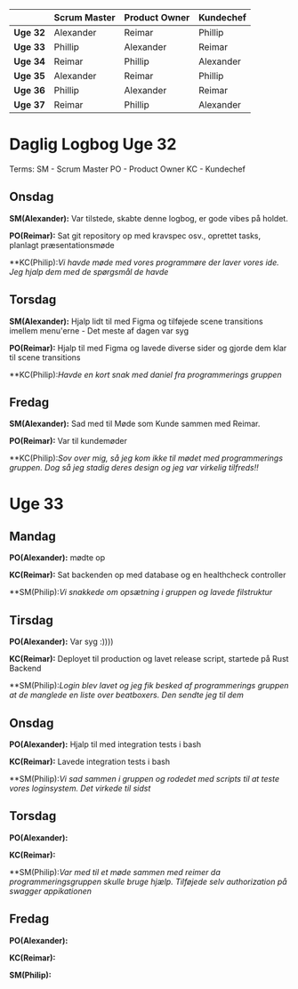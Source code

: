 |            | Scrum Master | Product Owner | Kundechef |
| ---------- | ------------ | ------------- | --------- |
| **Uge 32** | Alexander    | Reimar        | Phillip   |
| **Uge 33** | Phillip      | Alexander     | Reimar    |
| **Uge 34** | Reimar       | Phillip       | Alexander |
| **Uge 35** | Alexander    | Reimar        | Phillip   |
| **Uge 36** | Phillip      | Alexander     | Reimar    |
| **Uge 37** | Reimar       | Phillip       | Alexander |

# Daglig Logbog Uge 32

Terms:
SM - Scrum Master
PO - Product Owner
KC - Kundechef

## Onsdag

**SM(Alexander):** Var tilstede, skabte denne logbog, er gode vibes på holdet.

**PO(Reimar):** Sat git repository op med kravspec osv., oprettet tasks, planlagt præsentationsmøde

**KC(Philip):*Vi havde møde med vores programmøre der laver vores ide. Jeg hjalp dem med de spørgsmål de havde*

## Torsdag

**SM(Alexander):** Hjalp lidt til med Figma og tilføjede scene transitions imellem menu'erne - Det meste af dagen var syg

**PO(Reimar):** Hjalp til med Figma og lavede diverse sider og gjorde dem klar til scene transitions

**KC(Philip):*Havde en kort snak med daniel fra programmerings gruppen*

## Fredag

**SM(Alexander):** Sad med til Møde som Kunde sammen med Reimar.

**PO(Reimar):** Var til kundemøder

**KC(Philip):*Sov over mig, så jeg kom ikke til mødet med programmerings gruppen. Dog så jeg stadig deres design og jeg var virkelig tilfreds!!*

# Uge 33

## Mandag

**PO(Alexander):** mødte op

**KC(Reimar):** Sat backenden op med database og en healthcheck controller

**SM(Philip):*Vi snakkede om opsætning i gruppen og lavede filstruktur*

## Tirsdag

**PO(Alexander):** Var syg :))))

**KC(Reimar):** Deployet til production og lavet release script, startede på Rust Backend

**SM(Philip):*Login blev lavet og jeg fik besked af programmerings gruppen at de manglede en liste over beatboxers. Den sendte jeg til dem*

## Onsdag

**PO(Alexander):** Hjalp til med integration tests i bash

**KC(Reimar):** Lavede integration tests i bash

**SM(Philip):*Vi sad sammen i gruppen og rodedet med scripts til at teste vores loginsystem. Det virkede til sidst*

## Torsdag

**PO(Alexander):**

**KC(Reimar):**

**SM(Philip):*Var med til et møde sammen med reimer da programmeringsgruppen skulle bruge hjælp. Tilføjede selv authorization på swagger appikationen*

## Fredag

**PO(Alexander):**

**KC(Reimar):**

**SM(Philip):**

